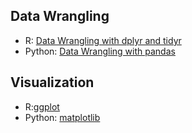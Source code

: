 ## Data Wrangling

* R: [Data Wrangling with dplyr and tidyr](https://www.rstudio.com/wp-content/uploads/2015/02/data-wrangling-cheatsheet.pdf)    
* Python: [Data Wrangling with pandas](https://github.com/pandas-dev/pandas/blob/master/doc/cheatsheet/Pandas_Cheat_Sheet.pdf)

## Visualization

* R:[ggplot](https://www.rstudio.com/wp-content/uploads/2015/03/ggplot2-cheatsheet.pdf)
* Python: [matplotlib](https://s3.amazonaws.com/assets.datacamp.com/blog_assets/Python_Matplotlib_Cheat_Sheet.pdf)
